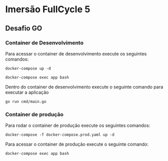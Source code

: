 # Imersão FullCycle 5

## Desafio GO

### Container de Desenvolvimento

Para acessar o container de desenvolvimento execute os seguintes comandos:

```shell
docker-compose up -d

docker-compose exec app bash
```

Dentro do container de desenvolvimento execute o seguinte comando para executar a aplicação

```shell
go run cmd/main.go
```

### Container de produção

Para rodar o container de produção execute os seguintes comandos:

```shell
docker-compose -f docker-compose.prod.yaml up -d
```

Para acessar o container de produção execute o seguinte comando:

```shell
docker-compose exec app bash
```